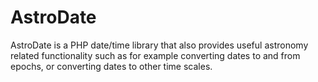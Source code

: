 AstroDate
=========

AstroDate is a PHP date/time library that also provides useful astronomy related functionality such as for example converting dates to and from epochs, or converting dates to other time scales.
